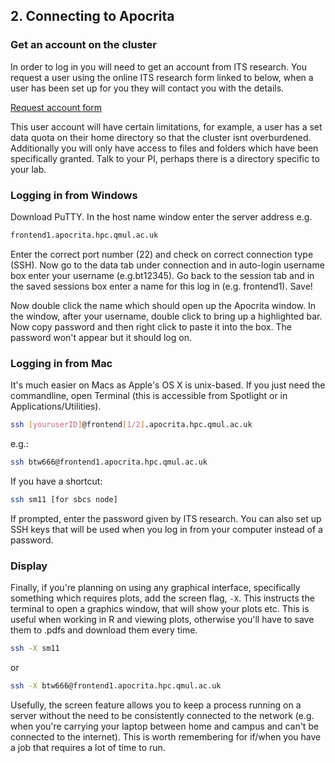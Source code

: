 ## 2. Connecting to Apocrita

### Get an account on the cluster

In order to log in you will need to get an account from ITS research. You request a user using the online ITS research form linked to below, when a user has been set up for you they will contact you with the details.

[Request account form](https://www.hpc.qmul.ac.uk/twiki/bin/view/HPC/RequestAccount)

This user account will have certain limitations, for example, a user has a set data quota on their home directory so that the cluster isnt overburdened. Additionally you will only have access to files and folders which have been specifically granted. Talk to your PI, perhaps there is a directory specific to your lab.

### Logging in from Windows 

Download PuTTY. In the host name window enter the server address e.g.  

```bash
frontend1.apocrita.hpc.qmul.ac.uk 
```

Enter the correct port number (22) and check on correct connection type (SSH). Now go to the data tab under connection and in auto-login username box enter your username (e.g.bt12345). Go back to the session tab and in the saved sessions box enter a name for this log in (e.g. frontend1). Save! 

Now double click the name which should open up the Apocrita window. In the window, after your username, double click to bring up a highlighted bar. Now copy password and then right click to paste it into the box. The password won't appear but it should log on.

### Logging in from Mac

It's much easier on Macs as Apple's OS X is unix-based.
If you just need the commandline, open Terminal (this is accessible from Spotlight or in Applications/Utilities).

```bash
ssh [youruserID]@frontend[1/2].apocrita.hpc.qmul.ac.uk
```

e.g.: 

```bash
ssh btw666@frontend1.apocrita.hpc.qmul.ac.uk
```

If you have a shortcut: 

```bash
ssh sm11 [for sbcs node]
```

If prompted, enter the password given by ITS research. You can also set up SSH keys that will be used when you log in from your computer instead of a password.

### Display

Finally, if you're planning on using any graphical interface, specifically something which requires plots, add the screen flag, `-X`. This instructs the terminal to open a graphics window, that will show your plots etc. This is useful when working in R and viewing plots, otherwise you'll have to save them to .pdfs and download them every time.

```bash
ssh -X sm11
```

or

```bash
ssh -X btw666@frontend1.apocrita.hpc.qmul.ac.uk
```

Usefully, the screen feature allows you to keep a process running on a server without the need to be consistently connected to the network (e.g. when you're carrying your laptop between home and campus and can't be connected to the internet). This is worth remembering for if/when you have a job that requires a lot of time to run.
    
